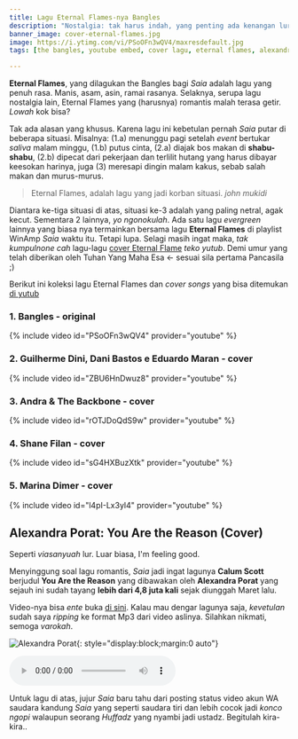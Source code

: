 ```yaml
---
title: Lagu Eternal Flames-nya Bangles
description: "Nostalgia: tak harus indah, yang penting ada kenangan lur!"
banner_image: cover-eternal-flames.jpg
image: https://i.ytimg.com/vi/PSoOFn3wQV4/maxresdefault.jpg
tags: [the bangles, youtube embed, cover lagu, eternal flames, alexandra porat, you are the reason]

---
```


**Eternal Flames**, yang dilagukan the Bangles bagi _Saia_ adalah lagu yang penuh rasa. Manis, asam, asin, ramai rasanya. Selaknya, serupa lagu nostalgia lain, Eternal Flames yang (harusnya) romantis malah terasa getir. _Lowah_ kok bisa?<!--more-->

Tak ada alasan yang khusus. Karena lagu ini kebetulan pernah _Saia_ putar di beberapa situasi. Misalnya: (1.a) menunggu pagi setelah _event_ bertukar _saliva_ malam minggu, (1.b) putus cinta, (2.a) diajak bos makan di **shabu-shabu**, (2.b) dipecat dari pekerjaan dan terlilit hutang yang harus dibayar keesokan harinya, juga (3) meresapi dingin malam kakus, sebab salah makan dan murus-murus.

> Eternal Flames, adalah lagu yang jadi korban situasi. _john mukidi_

Diantara ke-tiga situasi di atas, situasi ke-3 adalah yang paling netral, agak kecut. Sementara 2 lainnya, _yo ngonokulah_. Ada satu lagu _evergreen_ lainnya yang biasa nya termainkan bersama lagu **Eternal Flames** di playlist WinAmp _Saia_ waktu itu. Tetapi lupa. Selagi masih ingat maka, _tak kumpulnone cah_ lagu-lagu [cover Eternal Flame](/2018/09/04/eternal-flames-bangles-nostalgia-apa.html) _teko yutub_. Demi umur yang telah diberikan oleh Tuhan Yang Maha Esa <- sesuai sila pertama Pancasila ;)

Berikut ini koleksi lagu Eternal Flames dan _cover songs_ yang bisa ditemukan [di yutub](https://www.youtube.com)

### 1. Bangles - original

{% include video id="PSoOFn3wQV4" provider="youtube" %}

### 2. Guilherme Dini, Dani Bastos e Eduardo Maran - cover

{% include video id="ZBU6HnDwuz8" provider="youtube" %}

### 3. Andra & The Backbone - cover

{% include video id="rOTJDoQdS9w" provider="youtube" %}

### 4. Shane Filan - cover

{% include video id="sG4HXBuzXtk" provider="youtube" %}

### 5. Marina Dimer - cover

{% include video id="l4pI-Lx3yl4" provider="youtube" %}

## Alexandra Porat: You Are the Reason (Cover)

Seperti _viasanyuah_ lur. Luar biasa, I'm feeling good.

Menyinggung soal lagu romantis, _Saia_ jadi ingat lagunya **Calum Scott** berjudul **You Are the Reason** yang dibawakan oleh **Alexandra Porat** yang sejauh ini sudah tayang **lebih dari 4,8 juta kali** sejak diunggah Maret lalu.

Video-nya bisa _ente_ buka [di sini](https://www.youtube.com/watch?v=ezcdE4lPpq8). Kalau mau dengar lagunya saja, _kevetulan_ sudah saya _ripping_ ke format Mp3 dari video aslinya. Silahkan nikmati, semoga _varokah_.

![Alexandra Porat](https://i.ytimg.com/vi/ezcdE4lPpq8/hqdefault.jpg){: style="display:block;margin:0 auto"}

<audio style="margin:0 auto" title="You are the reason cover alexandra porat mp3" preload="metadata" controls="" loop=""><source src="/assets/audio/You_Are_The_Reason_(cover)_Alexandra_Porat.mp3" type="audio/mp3"/></audio>

Untuk lagu di atas, jujur _Saia_ baru tahu dari posting status video akun WA saudara kandung _Saia_ yang seperti saudara tiri dan lebih cocok jadi _konco ngopi_ walaupun seorang _Huffadz_ yang nyambi jadi ustadz. Begitulah kira-kira..
